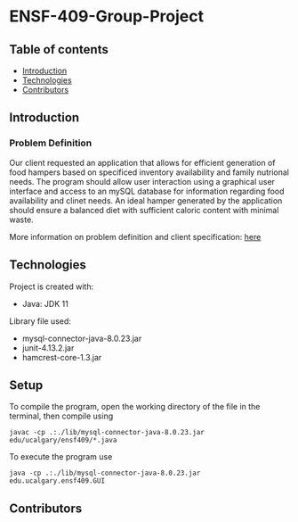 # ENSF-409-Group-Project
## Table of contents
* [Introduction](#introduction)
* [Technologies](#technologies)
* [Contributors](#contributors)
## Introduction

### Problem Definition
Our client requested an application that allows for efficient generation of food hampers 
based on specificed inventory availability and family nutrional needs. The program should
allow user interaction using a graphical user interface and access to an mySQL database 
for information regarding food availability and clinet needs. An ideal hamper generated by the application should ensure a balanced diet with sufficient caloric content with minimal waste. 

More information on problem definition and client specification: [here](./Project_Handout.pdf)


## Technologies
Project is created with:
* Java: JDK 11

Library file used:
* mysql-connector-java-8.0.23.jar
* junit-4.13.2.jar
* hamcrest-core-1.3.jar


## Setup
To compile the program, open the working directory of the file in the terminal, then compile using
```
javac -cp .:./lib/mysql-connector-java-8.0.23.jar edu/ucalgary/ensf409/*.java
```
To execute the program use
```
java -cp .:./lib/mysql-connector-java-8.0.23.jar edu.ucalgary.ensf409.GUI
```


## Contributors
